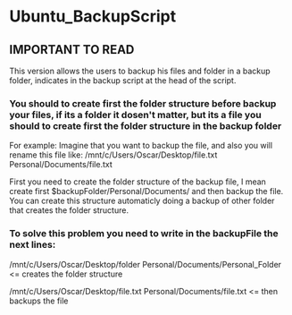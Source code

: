 # Ubuntu_BackupScript
## IMPORTANT TO READ
This version allows the users to backup his files and folder in a backup folder, indicates in the backup script at the head of the script.
### You should to create first the folder structure before backup your files, if its a folder it dosen't matter, but its a file you should to create first the folder structure in the backup folder

For example:
Imagine that you want to backup the file, and also you will rename this file like:
/mnt/c/Users/Oscar/Desktop/file.txt Personal/Documents/file.txt

First you need to create the folder structure of the backup file, I mean create first $backupFolder/Personal/Documents/ and then backup the file. 
You can create this structure automaticly doing a backup of other folder that creates the folder structure. 

### To solve this problem you need to write in the backupFile the next lines:
/mnt/c/Users/Oscar/Desktop/folder Personal/Documents/Personal_Folder <= creates the folder structure

/mnt/c/Users/Oscar/Desktop/file.txt Personal/Documents/file.txt <= then backups the file
